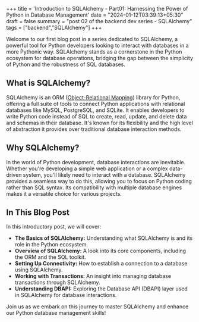 +++
title = 'Introduction to SQLAlchemy - Part01: Harnessing the Power of Python in Database Management'
date = "2024-01-12T03:39:13+05:30"
draft = false
summary = "post 02 of the backend dev series - SQLAlchemy"
tags = ["backend","SQLAlchemy"]
+++

<!-- Introduction:

Briefly introduce SQLAlchemy.
Mention its relevance in the Python ecosystem.
Outline what the blog post will cover.

Section 1: What is SQLAlchemy?

Define SQLAlchemy.
Discuss its role as an Object-Relational Mapping (ORM) library and SQL toolkit for Python.
Highlight its key features and benefits.

Section 2: Overview of SQLAlchemy

Elaborate on the two main components:
The Core (focused on SQL abstraction)
The ORM (bridging Python objects with database tables).
Discuss its compatibility with various database engines.

Section 3: Setting Up SQLAlchemy

Guide on installing SQLAlchemy.
Introduce prerequisites like Python and pip.

Section 4: Establishing Connectivity with the Engine

Explain the concept of the 'engine' in SQLAlchemy.
Show how to create an engine connected to a database.
Provide code snippets for different databases (e.g., SQLite, PostgreSQL, MySQL).
Discuss connection strings and their importance.

Section 5: Working with Transactions

Define transactions in the context of databases.
Show how SQLAlchemy handles transactions.
Provide examples of beginning, committing, and rolling back transactions.

Section 6: Understanding DBAPI

Explain what DBAPI is and its role in SQLAlchemy.
Discuss how SQLAlchemy abstracts DBAPI, making database interactions more Pythonic.
Provide an example of executing raw SQL queries using DBAPI.

Conclusion:

Recap the main points covered in the post.
Tease what's coming next in the series (e.g., deeper dive into ORM, advanced querying, etc.). -->


Welcome to our first blog post in a series dedicated to SQLAlchemy, a powerful tool for Python developers looking to interact with databases in a more Pythonic way. SQLAlchemy stands as a cornerstone in the Python ecosystem for database operations, bridging the gap between the simplicity of Python and the robustness of SQL databases.

## What is SQLAlchemy?

SQLAlchemy is an ORM ([Object-Relational Mapping](https://www.google.com)) library for Python, offering a full suite of tools to connect Python applications with relational databases like MySQL, PostgreSQL, and SQLite. It enables developers to write Python code instead of SQL to create, read, update, and delete data and schemas in their database. It's known for its flexibility and the high level of abstraction it provides over traditional database interaction methods.

## Why SQLAlchemy?

In the world of Python development, database interactions are inevitable. Whether you're developing a simple web application or a complex data-driven system, you'll likely need to interact with a database. SQLAlchemy provides a seamless way to do this, allowing you to focus on Python coding rather than SQL syntax. Its compatibility with multiple database engines makes it a versatile choice for various projects.

## In This Blog Post

In this introductory post, we will cover:

- **The Basics of SQLAlchemy:** Understanding what SQLAlchemy is and its role in the Python ecosystem.
- **Overview of SQLAlchemy:** A look into its core components, including the ORM and the SQL toolkit.
- **Setting Up Connectivity:** How to establish a connection to a database using SQLAlchemy.
- **Working with Transactions:** An insight into managing database transactions through SQLAlchemy.
- **Understanding DBAPI:** Exploring the Database API (DBAPI) layer used in SQLAlchemy for database interactions.

Join us as we embark on this journey to master SQLAlchemy and enhance our Python database management skills!
